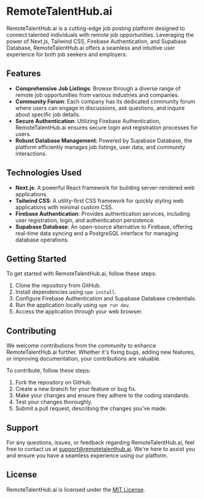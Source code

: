 # RemoteTalentHub.ai

RemoteTalentHub.ai is a cutting-edge job posting platform designed to connect talented individuals with remote job opportunities. Leveraging the power of Next.js, Tailwind CSS, Firebase Authentication, and Supabase Database, RemoteTalentHub.ai offers a seamless and intuitive user experience for both job seekers and employers.

## Features

- **Comprehensive Job Listings**: Browse through a diverse range of remote job opportunities from various industries and companies.
- **Community Forum**: Each company has its dedicated community forum where users can engage in discussions, ask questions, and inquire about specific job details.
- **Secure Authentication**: Utilizing Firebase Authentication, RemoteTalentHub.ai ensures secure login and registration processes for users.
- **Robust Database Management**: Powered by Supabase Database, the platform efficiently manages job listings, user data, and community interactions.

## Technologies Used

- **Next.js**: A powerful React framework for building server-rendered web applications.
- **Tailwind CSS**: A utility-first CSS framework for quickly styling web applications with minimal custom CSS.
- **Firebase Authentication**: Provides authentication services, including user registration, login, and authentication persistence.
- **Supabase Database**: An open-source alternative to Firebase, offering real-time data syncing and a PostgreSQL interface for managing database operations.

## Getting Started

To get started with RemoteTalentHub.ai, follow these steps:

1. Clone the repository from GitHub.
2. Install dependencies using `npm install`.
3. Configure Firebase Authentication and Supabase Database credentials.
4. Run the application locally using `npm run dev`.
5. Access the application through your web browser.

## Contributing

We welcome contributions from the community to enhance RemoteTalentHub.ai further. Whether it's fixing bugs, adding new features, or improving documentation, your contributions are valuable.

To contribute, follow these steps:

1. Fork the repository on GitHub.
2. Create a new branch for your feature or bug fix.
3. Make your changes and ensure they adhere to the coding standards.
4. Test your changes thoroughly.
5. Submit a pull request, describing the changes you've made.

## Support

For any questions, issues, or feedback regarding RemoteTalentHub.ai, feel free to contact us at [support@remotetalenthub.ai](mailto:support@remotetalenthub.ai). We're here to assist you and ensure you have a seamless experience using our platform.

## License

RemoteTalentHub.ai is licensed under the [MIT License](LICENSE).
